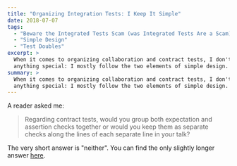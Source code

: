 ```yaml
---
title: "Organizing Integration Tests: I Keep It Simple"
date: 2018-07-07
tags:
  - "Beware the Integrated Tests Scam (was Integrated Tests Are a Scam)"
  - "Simple Design"
  - "Test Doubles"
excerpt: >
  When it comes to organizing collaboration and contract tests, I don't do
  anything special: I mostly follow the two elements of simple design.
summary: >
  When it comes to organizing collaboration and contract tests, I don't do
  anything special: I mostly follow the two elements of simple design.
---
```

A reader asked me:

> Regarding contract tests, would you group both expectation and assertion checks together or would you keep them as separate checks along the lines of each separate line in your talk?

The very short answer is "neither". You can find the only slightly longer answer [here](https://experience.jbrains.ca/lectures/5600334).

